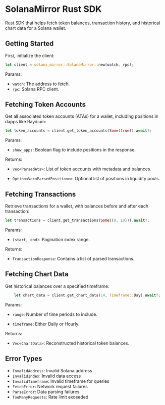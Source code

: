 # SolanaMirror Rust SDK

Rust SDK that helps fetch token balances, transaction history, and historical chart data for a Solana wallet.

## Getting Started

First, initialize the client:

```rust
let client = solana_mirror::SolanaMirror::new(watch, rpc);
```

Params:

- `watch`: The address to fetch.
- `rpc`: Solana RPC client.

## Fetching Token Accounts

Get all associated token accounts (ATAs) for a wallet, including positions in dapps like Raydium:

```rust
let token_accounts = client.get_token_accounts(Some(true)).await?;
```

Params:

- `show_apps`: Boolean flag to include positions in the response.

Returns:

- `Vec<ParsedAta>`: List of token accounts with metadata and balances.

- `Option<Vec<ParsedPosition>>`: Optional list of positions in liquidity pools.

## Fetching Transactions

Retrieve transactions for a wallet, with balances before and after each transaction:

```rust
let transactions = client.get_transactions(Some((0, 10))).await?;
```

Params:

- `(start, end)`: Pagination index range.

Returns:

- `TransactionResponse`: Contains a list of parsed transactions.

## Fetching Chart Data

Get historical balances over a specified timeframe:

```rust
    let chart_data = client.get_chart_data(14, Timeframe::Day).await?;
```

Params:

- `range`: Number of time periods to include.

- `timeframe`: Either Daily or Hourly.

Returns:

- `Vec<ChartData>`: Reconstructed historical token balances.

## Error Types

- `InvalidAddress`: Invalid Solana address
- `InvalidIndex`: Invalid data access 
- `InvalidTimeframe`: Invalid timeframe for queries
- `FetchError`: Network request failures
- `ParseError`: Data parsing failures
- `TooManyRequests`: Rate limit exceeded